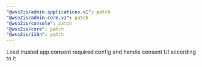 ```yaml
---
"@wso2is/admin.applications.v1": patch
"@wso2is/admin.core.v1": patch
"@wso2is/console": patch
"@wso2is/core": patch
"@wso2is/i18n": patch
---
```


Load trusted app consent required config and handle consent UI according to it
